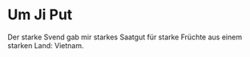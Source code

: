 # Um Ji Put

Der starke Svend gab mir starkes Saatgut für starke Früchte aus einem starken Land: Vietnam.

